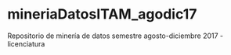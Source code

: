 # mineriaDatosITAM_agodic17

Repositorio de minería de datos semestre agosto-diciembre 2017 - licenciatura

